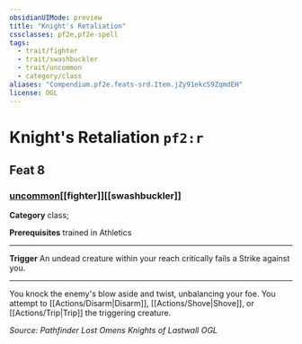 ```yaml
---
obsidianUIMode: preview
title: "Knight's Retaliation"
cssclasses: pf2e,pf2e-spell
tags:
  - trait/fighter
  - trait/swashbuckler
  - trait/uncommon
  - category/class
aliases: "Compendium.pf2e.feats-srd.Item.jZy91ekcS9ZqmdEH"
license: OGL
---
```

# Knight's Retaliation `pf2:r`
## Feat 8
### [uncommon](uncommon "Uncommon Rarity Trait")[[fighter]][[swashbuckler]]

**Category** class; 



**Prerequisites** trained in Athletics
* * *
**Trigger** An undead creature within your reach critically fails a Strike against you.

* * *

You knock the enemy's blow aside and twist, unbalancing your foe. You attempt to [[Actions/Disarm|Disarm]], [[Actions/Shove|Shove]], or [[Actions/Trip|Trip]] the triggering creature.

*Source: Pathfinder Lost Omens Knights of Lastwall*
*OGL*